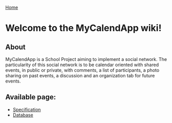 [Home](./README.md)

# Welcome to the MyCalendApp wiki!

## About 

MyCalendApp is a School Project aiming to implement a social network. The particularity of this social network is to be calendar oriented with shared events, in public or private, with comments, a list of participants, a photo sharing on past events, a discussion and an organization tab for future events.

## Available page:
- [Specification](./specification/specification.md) 
- [Database](./database/database.md)
